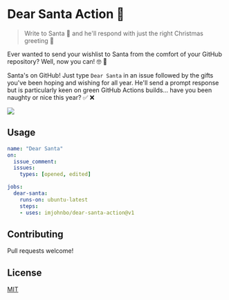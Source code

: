 # Dear Santa Action 🎅

> Write to Santa 🎅 and he'll respond with just the right Christmas greeting 🎄

Ever wanted to send your wishlist to Santa from the comfort of your GitHub repository? Well, now you can! 🤓 🎉 

Santa's on GitHub! Just type `Dear Santa` in an issue followed by the gifts you've been hoping and wishing for all year. He'll send a prompt response but is particularly keen on green GitHub Actions builds... have you been naughty or nice this year? ✅ ❌

<img src="https://user-images.githubusercontent.com/2993937/71137894-aa798f80-21d7-11ea-8570-26dc20c2bcdf.png" />

## Usage

```yaml
name: "Dear Santa"
on:
  issue_comment:
  issues:
    types: [opened, edited]

jobs:
  dear-santa:
    runs-on: ubuntu-latest
    steps:
    - uses: imjohnbo/dear-santa-action@v1
```

## Contributing

Pull requests welcome! 

## License

[MIT](LICNESE)
